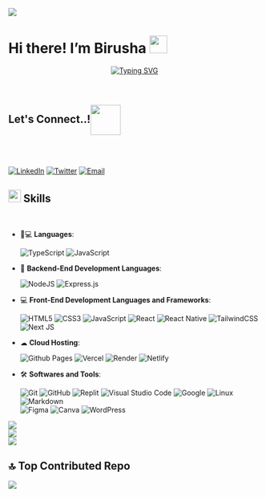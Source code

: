[![](https://visitcount.itsvg.in/api?id=BirushaNdegeya&icon=5&color=3)](https://visitcount.itsvg.in)


# Hi there! I’m Birusha <img src="https://media.giphy.com/media/hvRJCLFzcasrR4ia7z/giphy.gif" width="35">


<p align="center">
<a href="https://git.io/typing-svg"><img src="https://readme-typing-svg.herokuapp.com?font=Fira+Code&pause=1000&color=38B6FF&random=false&width=550&lines=I'm+Birusha+Ndegeya+,+software+developer%2C;aims+for+impact+full+impactful+products..." alt="Typing SVG" /></a>
</p>


</p>
<br>

## <b> Let's Connect..!</b><img src="https://github.com/blessingtutka/blessingtutka/assets/117514619/5403a508-7ba1-45b0-8e44-c024cda2d1af" width ="60" align="center" style="max-width: 100%; display: inline-block;">
<br>
<div align='left'>
<p dir='auto' style="display:flex; justify-content:space-between;">
    
[![LinkedIn](https://img.shields.io/badge/linkedin: @birushandegeya-%2300acee.svg?color=405DE6&style=for-the-badge&logo=linkedin&logoColor=white)](https://www.linkedin.com/in/birusha-ndegeya-243b032a9/)
[![Twitter](https://img.shields.io/badge/twitter: @Birushandegeya-%2300acee.svg?color=1DA1F2&style=for-the-badge&logo=twitter&logoColor=white)](https://twitter.com/BNdegeya62741/)
[![Email](https://img.shields.io/badge/gmail: @birushandegeya-%23EA4335.svg?style=for-the-badge&logo=gmail&logoColor=white)](mailto:birushandegeya@gmail.com)

</p>


## <img src="https://media2.giphy.com/media/QssGEmpkyEOhBCb7e1/giphy.gif?cid=ecf05e47a0n3gi1bfqntqmob8g9aid1oyj2wr3ds3mg700bl&rid=giphy.gif" width ="25"><b> Skills</b>
<br>

<p align="center">

- 👩💻 **Languages**:

    ![TypeScript](https://img.shields.io/badge/typescript-%23007ACC.svg?style=for-the-badge&logo=typescript&logoColor=white)
    ![JavaScript](https://img.shields.io/badge/JavaScript%20-%23F7DF1E.svg?style=for-the-badge&logo=javascript&logoColor=black)

- 🤖 **Backend-End Development Languages**:

    ![NodeJS](https://img.shields.io/badge/node.js-6DA55F?style=for-the-badge&logo=node.js&logoColor=white)
    ![Express.js](https://img.shields.io/badge/express.js-%23404d59.svg?style=for-the-badge&logo=express&logoColor=%2361DAFB) 



- 💻 **Front-End Development Languages and Frameworks**:
    
    ![HTML5](https://img.shields.io/badge/HTML5%20-%23E34F26.svg?style=for-the-badge&logo=html5&logoColor=white)
    ![CSS3](https://img.shields.io/badge/CSS%20-%231572B6.svg?style=for-the-badge&logo=css3&logoColor=white)
    ![JavaScript](https://img.shields.io/badge/JavaScript%20-%23F7DF1E.svg?style=for-the-badge&logo=javascript&logoColor=black)
    ![React](https://img.shields.io/badge/react%20-%2300D8FF.svg?style=for-the-badge&logo=react&logoColor=black)
    ![React Native](https://img.shields.io/badge/react_native-%2320232a.svg?style=for-the-badge&logo=react&logoColor=%2361DAFB)
    ![TailwindCSS](https://img.shields.io/badge/tailwindcss-%2338B2AC.svg?style=for-the-badge&logo=tailwind-css&logoColor=white)
    ![Next JS](https://img.shields.io/badge/Next-black?style=for-the-badge&logo=next.js&logoColor=white)

- ☁ **Cloud Hosting**:

    ![Github Pages](https://img.shields.io/badge/GitHub%20Pages-%23327FC7.svg?style=for-the-badge&logo=github&logoColor=white)
    ![Vercel](https://img.shields.io/badge/vercel-%23000000.svg?style=for-the-badge&logo=vercel&logoColor=white)
    ![Render](https://img.shields.io/badge/Render-%46E3B7.svg?style=for-the-badge&logo=render&logoColor=white) 
    ![Netlify](https://img.shields.io/badge/netlify-%23000000.svg?style=for-the-badge&logo=netlify&logoColor=#00C7B7) 

- 🛠 **Softwares and Tools**:

    ![Git](https://img.shields.io/badge/git-%23F05033.svg?style=for-the-badge&logo=git&logoColor=white)
    ![GitHub](https://img.shields.io/badge/github-%23121011.svg?style=for-the-badge&logo=github&logoColor=white)
    ![Replit](https://img.shields.io/badge/replit-%23667881.svg?style=for-the-badge&logo=replit&logoColor=white)
    ![Visual Studio Code](https://img.shields.io/badge/Visual%20Studio%20Code-0078d7.svg?style=for-the-badge&logo=visual-studio-code&logoColor=white)
    ![Google](https://img.shields.io/badge/google-%234285F4.svg?style=for-the-badge&logo=google&logoColor=white)
    ![Linux](https://img.shields.io/badge/Linux-FCC624?style=for-the-badge&logo=linux&logoColor=black) 
    ![Markdown](https://img.shields.io/badge/markdown-%23000000.svg?style=for-the-badge&logo=markdown&logoColor=white)  
    ![Figma](https://img.shields.io/badge/figma-%23F24E1E.svg?style=for-the-badge&logo=figma&logoColor=white) ![Canva](https://img.shields.io/badge/Canva-%2300C4CC.svg?style=for-the-badge&logo=Canva&logoColor=white)
    ![WordPress](https://img.shields.io/badge/WordPress-%23117AC9.svg?style=for-the-badge&logo=WordPress&logoColor=white)

</p>




![](https://github-readme-stats.vercel.app/api?username=BirushaNdegeya&theme=prussian&hide_border=false&include_all_commits=false&count_private=false)<br/>
![](https://github-readme-streak-stats.herokuapp.com/?user=BirushaNdegeya&theme=prussian&hide_border=false)<br/>
![](https://github-readme-stats.vercel.app/api/top-langs/?username=BirushaNdegeya&theme=prussian&hide_border=false&include_all_commits=false&count_private=false&layout=compact)


## 🔝 Top Contributed Repo
![](https://github-contributor-stats.vercel.app/api?username=BirushaNdegeya&limit=5&theme=dark&combine_all_yearly_contributions=true)
